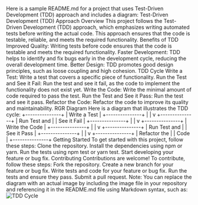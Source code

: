 Here is a sample README.md for a project that uses Test-Driven Development (TDD) approach and includes a diagram:
Test-Driven Development (TDD) Approach
Overview
This project follows the Test-Driven Development (TDD) approach, which emphasizes writing automated tests before writing the actual code. This approach ensures that the code is testable, reliable, and meets the required functionality.
Benefits of TDD
Improved Quality: Writing tests before code ensures that the code is testable and meets the required functionality.
Faster Development: TDD helps to identify and fix bugs early in the development cycle, reducing the overall development time.
Better Design: TDD promotes good design principles, such as loose coupling and high cohesion.
TDD Cycle
Write a Test: Write a test that covers a specific piece of functionality.
Run the Test and See it Fail: Run the test and see it fail, as the code to implement the functionality does not exist yet.
Write the Code: Write the minimal amount of code required to pass the test.
Run the Test and See it Pass: Run the test and see it pass.
Refactor the Code: Refactor the code to improve its quality and maintainability.
RGR Diagram
Here is a diagram that illustrates the TDD cycle:
          +---------------+
          |  Write a Test  |
          +---------------+
                  |
                  |
                  v
          +---------------+
          |  Run Test and  |
          |  See it Fail    |
          +---------------+
                  |
                  |
                  v
          +---------------+
          |  Write the Code  |
          +---------------+
                  |
                  |
                  v
          +---------------+
          |  Run Test and  |
          |  See it Pass    |
          +---------------+
                  |
                  |
                  v
          +---------------+
          |  Refactor the  |
          |  Code          |
          +---------------+
Getting Started
To get started with this project, follow these steps:
Clone the repository.
Install the dependencies using npm or yarn.
Run the tests using npm test or yarn test.
Start developing your feature or bug fix.
Contributing
Contributions are welcome! To contribute, follow these steps:
Fork the repository.
Create a new branch for your feature or bug fix.
Write tests and code for your feature or bug fix.
Run the tests and ensure they pass.
Submit a pull request.
Note: You can replace the diagram with an actual image by including the image file in your repository and referencing it in the README.md file using Markdown syntax, such as:
![TDD Cycle](tdd-cycle.png)
